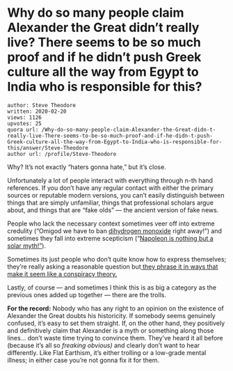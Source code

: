 # Why do so many people claim Alexander the Great didn’t really live? There seems to be so much proof and if he didn’t push Greek culture all the way from Egypt to India who is responsible for this?

	author: Steve Theodore
	written: 2020-02-20
	views: 1126
	upvotes: 25
	quora url: /Why-do-so-many-people-claim-Alexander-the-Great-didn-t-really-live-There-seems-to-be-so-much-proof-and-if-he-didn-t-push-Greek-culture-all-the-way-from-Egypt-to-India-who-is-responsible-for-this/answer/Steve-Theodore
	author url: /profile/Steve-Theodore


Why? It’s not exactly “haters gonna hate,” but it’s close.

Unfortunately a lot of people interact with everything through n-th hand references. If you don’t have any regular contact with either the primary sources or reputable modern versions, you can’t easily distinguish between things that are simply unfamiliar, things that professional scholars argue about, and things that are “fake olds” — the ancient version of fake news.

People who lack the necessary context sometimes veer off into extreme credulity (“Omigod we have to ban [dihydrogen monoxide](https://en.wikipedia.org/wiki/Dihydrogen_monoxide_parody) right away!”) and sometimes they fall into extreme scepticism (“[Napoleon is nothing but a solar myth!”](https://archive.org/details/napoleonmythcont00evanuoft/page/n8/mode/2up)).

Sometimes its just people who don’t quite know how to express themselves; they’re really asking a reasonable question but[ they phrase it in ways that make it seem like a conspiracy theory.](https://www.quora.com/Did-Alexander-the-Great-exist-What-evidence-proves-this)

Lastly, of course — and sometimes I think this is as big a category as the previous ones added up together — there are the trolls.

__For the record:__ Nobody who has any right to an opinion on the existence of Alexander the Great doubts his historicity. If somebody seems genuinely confused, it’s easy to set them straight. If, on the other hand, they positively and definitively claim that Alexander is a myth or something along those lines… don’t waste time trying to convince them. They’ve heard it all before (because it’s all so _freaking obvious)_ and clearly don’t want to hear differently. Like Flat Earthism, it’s either trolling or a low-grade mental illness; in either case you’re not gonna fix it for them.

